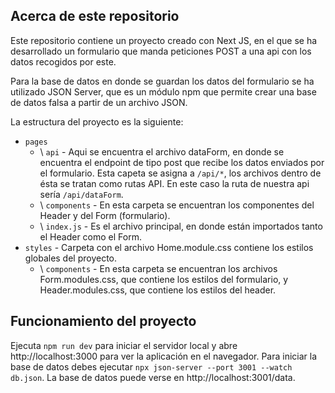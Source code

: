 ## Acerca de este repositorio
Este repositorio contiene un proyecto creado con Next JS, en el que se ha desarrollado un formulario que manda peticiones POST a una api con los datos recogidos por este.

Para la base de datos en donde se guardan los datos del formulario se ha utilizado JSON Server, que es un módulo npm que permite crear una base de datos falsa a partir de un archivo JSON.

La estructura del proyecto es la siguiente:

- `pages`
    - \ `api` - Aqui se encuentra el archivo dataForm, en donde se encuentra el endpoint de tipo post que recibe los datos enviados por el formulario. Esta capeta se asigna a `/api/*`, los archivos dentro de ésta se tratan como rutas API. En este caso la ruta de nuestra api sería `/api/dataForm`.
    - \ `components` - En esta carpeta se encuentran los componentes del Header y del Form (formulario).
    - \ `index.js` - Es el archivo principal, en donde están importados tanto el Header como el Form.
- `styles` - Carpeta con el archivo Home.module.css contiene los estilos globales del proyecto.
    - \ `components` - En esta carpeta se encuentran los archivos Form.modules.css, que contiene los estilos del formulario, y Header.modules.css, que contiene los estilos del header.


## Funcionamiento del proyecto
Ejecuta `npm run dev` para iniciar el servidor local y abre http://localhost:3000 para ver la aplicación en el navegador.
Para iniciar la base de datos debes ejecutar `npx json-server --port 3001 --watch db.json`. La base de datos puede verse en http://localhost:3001/data.



